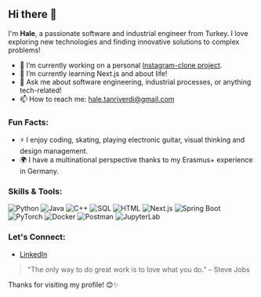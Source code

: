 ## Hi there 👋

I'm **Hale**, a passionate software and industrial engineer from Turkey. I love exploring new technologies and finding innovative solutions to complex problems!

- 🔭 I’m currently working on a personal [Instagram-clone project](#).
- 🌱 I’m currently learning Next.js and about life!
- 💬 Ask me about software engineering, industrial processes, or anything tech-related!
- 📫 How to reach me: [hale.tanriverdi@gmail.com](mailto:hale.tanriverdi@gmail.com)

### Fun Facts:
- ⚡ I enjoy coding, skating, playing electronic guitar, visual thinking and design management.
- 🌍 I have a multinational perspective thanks to my Erasmus+ experience in Germany.

### Skills & Tools:
![Python](https://img.shields.io/badge/-Python-3776AB?style=flat&logo=python&logoColor=white)
![Java](https://img.shields.io/badge/-Java-007396?style=flat&logo=java&logoColor=white)
![C++](https://img.shields.io/badge/-C++-00599C?style=flat&logo=c%2B%2B&logoColor=white)
![SQL](https://img.shields.io/badge/-SQL-4479A1?style=flat&logo=MySQL&logoColor=white)
![HTML](https://img.shields.io/badge/-HTML-E34F26?style=flat&logo=html5&logoColor=white)
![Next.js](https://img.shields.io/badge/-Next.js-000000?style=flat&logo=next.js&logoColor=white)
![Spring Boot](https://img.shields.io/badge/-Spring%20Boot-6DB33F?style=flat&logo=spring-boot&logoColor=white)
![PyTorch](https://img.shields.io/badge/-PyTorch-EE4C2C?style=flat&logo=pytorch&logoColor=white)
![Docker](https://img.shields.io/badge/-Docker-2496ED?style=flat&logo=docker&logoColor=white)
![Postman](https://img.shields.io/badge/-Postman-FF6C37?style=flat&logo=postman&logoColor=white)
![JupyterLab](https://img.shields.io/badge/-JupyterLab-F37626?style=flat&logo=jupyter&logoColor=white)

### Let's Connect:
- [LinkedIn](https://www.linkedin.com/in/hale-tanr%C4%B1verdi-35315620b/)

> "The only way to do great work is to love what you do." – Steve Jobs

Thanks for visiting my profile! 😊✨
<!--
### GitHub Stats:
![Hale's GitHub stats](https://github-readme-stats.vercel.app/api?username=yourusername&show_icons=true&theme=radical)

**0HALE0/0HALE0** is a ✨ _special_ ✨ repository because its `README.md` (this file) appears on your GitHub profile.

Here are some ideas to get you started:

- 🔭 I’m currently working on ...
- 🌱 I’m currently learning ...
- 👯 I’m looking to collaborate on ...
- 🤔 I’m looking for help with ...
- 💬 Ask me about ...
- 📫 How to reach me: ...
- 😄 Pronouns: ...
- ⚡ Fun fact: ...
-->
